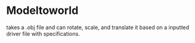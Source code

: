 # Modeltoworld

takes a .obj file and can rotate, scale, and translate it based on a inputted driver file with specifications.
